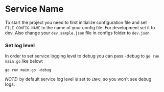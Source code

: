 # Service Name

To start the project you need to first initialize configuration file and set `FILE_CONFIG_NAME` to the name of your config file. For development set it to dev.
Also change your `dev.sample.json` file in configs folder to `dev.json`.

### Set log level
In order to set service logging level to debug you can pass -debug to `go run main.go` like below:

```shell
go run main.go -debug
```

*NOTE:* by default service log level is set to `INFO`, so you won't see debug logs.
